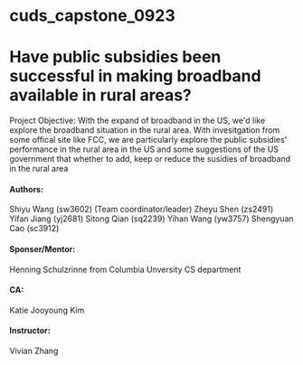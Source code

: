 # cuds_capstone_0923

# Have public subsidies been successful in making broadband available in rural areas?

Project Objective:
With the expand of broadband in the US, we'd like explore the broadband situation in the rural area. With invesitgation from some offical site like FCC, we are particularly explore the public subsidies' performance in the rural area in the US and some suggestions of the US government that whether to add, keep or reduce the susidies of broadband in the rural area


#### Authors:
Shiyu Wang (sw3602) (Team coordinator/leader)
Zheyu Shen (zs2491)
Yifan Jiang (yj2681)
Sitong Qian (sq2239)
Yihan Wang (yw3757)
Shengyuan Cao (sc3912)

#### Sponser/Mentor:
Henning Schulzrinne from Columbia Unversity CS department

#### CA:
Katie Jooyoung Kim 


#### Instructor:
Vivian Zhang

